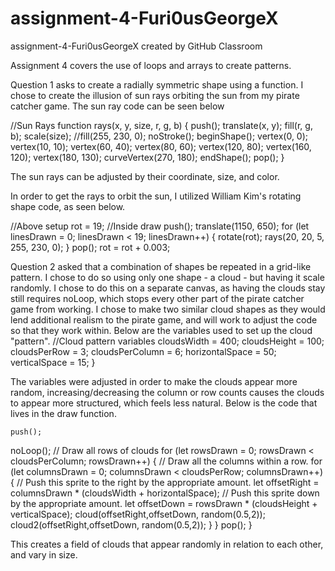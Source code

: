 # assignment-4-Furi0usGeorgeX
assignment-4-Furi0usGeorgeX created by GitHub Classroom

Assignment 4 covers the use of loops and arrays to create patterns.

Question 1 asks to create a radially symmetric shape using a function. I chose to create the illusion of sun rays orbiting the sun from my pirate catcher game. The sun ray code can be seen below

//Sun Rays
function rays(x, y, size, r, g, b) {
  push();
  translate(x, y);
  fill(r, g, b);
  scale(size);
  //fill(255, 230, 0);
  noStroke();
  beginShape();
  vertex(0, 0);
  vertex(10, 10);
  vertex(60, 40);
  vertex(80, 60);
  vertex(120, 80);
  vertex(160, 120);
  vertex(180, 130);
  curveVertex(270, 180);
  endShape();
  pop();
}

The sun rays can be adjusted by their coordinate, size, and color.

In order to get the rays to orbit the sun, I utilized William Kim's rotating shape code, as seen below.

//Above setup
rot = 19;
//Inside draw
 push();
  translate(1150, 650);
  for (let linesDrawn = 0; linesDrawn < 19; linesDrawn++) {
    rotate(rot);
    rays(20, 20, 5, 255, 230, 0);
  }
  pop();
  rot = rot + 0.003;
  
  Question 2 asked that a combination of shapes be repeated in a grid-like pattern. I chose to do so using only one shape - a cloud - but having it scale randomly. I chose to do this on a separate canvas, as having the clouds stay still requires noLoop, which stops every other part of the pirate catcher game from working.  I chose to make two similar cloud shapes as they would lend additional realism to the pirate game, and will work to adjust the code so that they work within. Below are the variables used to set up the cloud "pattern".
    //Cloud pattern variables
    cloudsWidth = 400;
  cloudsHeight = 100;
  cloudsPerRow = 3;
  cloudsPerColumn = 6;
  horizontalSpace = 50;
  verticalSpace = 15;
}

The variables were adjusted in order to make the clouds appear more random, increasing/decreasing the column or row counts causes the clouds to appear more structured, which feels less natural. Below is the code that lives in the draw function.

    push();
  noLoop();
  // Draw all rows of clouds
  for (let rowsDrawn = 0; rowsDrawn < cloudsPerColumn; rowsDrawn++) {
    // Draw all the columns within a row.
    for (let columnsDrawn = 0; columnsDrawn < cloudsPerRow; columnsDrawn++) {
      // Push this sprite to the right by the appropriate amount.
      let offsetRight = columnsDrawn * (cloudsWidth + horizontalSpace);
      // Push this sprite down by the appropriate amount.
      let offsetDown = rowsDrawn * (cloudsHeight + verticalSpace);
      cloud(offsetRight,offsetDown, random(0.5,2));
      cloud2(offsetRight,offsetDown, random(0.5,2));
    }
  }
 pop();
}

This creates a field of clouds that appear randomly in relation to each other, and vary in size.
